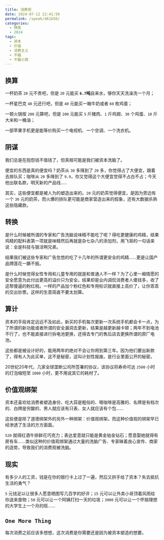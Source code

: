 ```yaml
---
title: 消费观
date: 2024-07-12 22:41:59
permalink: /speak/d61b56/
categories:
  - 随笔
  - 2024
tags:
  - 资本
  - 价值
  - 消费主义
  - 不器
  - 不器小窝
---
```


## 换算

一杯奶茶 `20` 元不贵吧，但是 `20` 元能买 **`6.7`吨**自来水，够你天天洗澡洗一个月；

一杯星巴克 `40` 元还行吧，但是 `40` 元能买一箱牛奶或者 `60` 枚鸡蛋；

一顿火锅按 `200` 元算吧，但是 `200` 元能买 `5` 斤猪肉、`1` 斤鸡翅、`30` 个鸡蛋、`10` 斤大米和一桶油；

一部苹果手机更是能等价购买一个电视机、一个空调、一个洗衣机。

## 阴谋

我们总是在抱怨钱不值钱了，但真相可能是我们被资本洗脑了。

便宜的东西是真的便宜吗？奶茶从 `30` 多降到了 `20` 多，你觉得占了大便宜，跟着去排队买；咖啡从 `20` 多降到了 `9.9`，你又觉得这个大便宜觉得不占白不占；今天他出联名款，明天新的产品线.....

其实，这些便宜都是被人为的塑造出来的。`20` 元的奶茶觉得便宜，是因为旁边有一个 `30` 元的奶茶，而火爆的排队更可能是商家营造出来的假象，还有大数据杀熟这些隐藏款。


## 转换

是什么时候被所谓的专家和广告洗脑说味精不能吃了呢？得吃更健康的鸡精，结果鸡精的配料表第一项就是味精然后再就是杂七杂八的添加剂，用飞哥的一句话来说：全是科技与狠活啊兄弟。

结果我们被这些专家和广告忽悠的吃了十几年的所谓更安全的鸡精......更是让国产品牌莲花一蹶不振。

是什么时候觉得女性专用和儿童专用的就是和普通人不一样？为了心里一厢情愿的安全愿意为此付出更高的溢价只为安全。结果却是业内调侃消费者人傻钱多，收了这帮傻逼的粉红税。一样的产品加个粉红色和专用标识就直接上高价了，让你乖乖的交出钞票。这样的生意简直不要太划算。

## 算计

资本的手段肯定远远不及如此，新买的手机每次更新一次系统手机都会卡一点，为了所谓的新功能或者所谓的安全漏洞去更新，结果是越更新越卡顿；两年不到电池不行了，也不能直接进行拆电池更换，还得去专门的售后店去更换所谓的原厂电池。

这些都是被设计好的，能用两年的绝对不会让你用到第三年。因为他们要出新款了，得有人为此买单，这不是秘密，这叫计划性报废。是行业里面公开的秘密。

20世纪20年代，几家全球垄断公司所签署的协议，该协议将寿命可达 `2500` 小时的灯泡缩短至 `1000` 小时，更不用说其它的耗材了。

## 价值观绑架

资本还喜欢给消费者塑造身份，吃大蒜是粗俗的、喝咖啡是高雅的、名牌是有档次的、白牌是穷酸的、男人就应该有只表、女人就应该有个包......

这些便是除了道德绑架外的另外一种绑架：价值观绑架。而这种价值观的绑架早已经渗透了生活的方方面面。

`520` 就得红酒牛排鲜花巧克力；表达爱意就只能是黄金铂金钻石；愿意娶她就得有房有车......类似这种的价值观绑架通过大量的洗脑广告、专家昧着良心宣传、商家的造势，导致我们的消费观被洗脑。

## 现实

有多少人的工资，钱是在你的银行卡上过了一遍，然后又拱手给了资本？失去抵抗生活的勇气？

`5` 元钱足以让很多人愿意晒图写几百字的好评；`15` 元可以让外卖小哥顶着风雨给你送来食物；`50` 元可以让一个阿姨打扫一天的垃圾；`3000` 元可以让一个怀揣理想的大学生上一个月的班......

## `One More Thing`

每次消费之前应该多想想，这次消费是你需要还是因为被资本塑造的想要。
